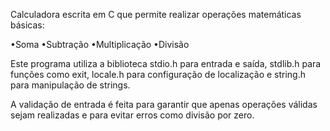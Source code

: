 Calculadora escrita em C que permite realizar operações matemáticas básicas:  

•Soma
•Subtração
•Multiplicação
•Divisão  

Este programa utiliza a biblioteca stdio.h para entrada e saída, stdlib.h para funções como exit, locale.h para configuração de localização e string.h para manipulação de strings.  

A validação de entrada é feita para garantir que apenas operações válidas sejam realizadas e para evitar erros como divisão por zero.
